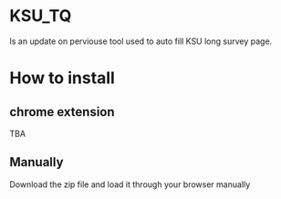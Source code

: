 # KSU_TQ
Is an update on perviouse tool used to auto fill KSU long survey page.

# How to install
## chrome extension
TBA
## Manually
Download the zip file and load it through your browser manually 
